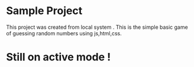 # Sample Project 
This project was created from local system .
This is the simple basic game of guessing random numbers using js,html,css.
# Still on active mode !